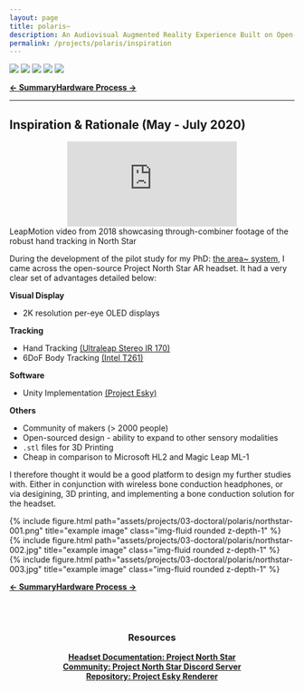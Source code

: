 ```yaml
---
layout: page
title: polaris~
description: An Audiovisual Augmented Reality Experience Built on Open-Source Hardware and Software (2021)
permalink: /projects/polaris/inspiration
---
```

<div class="caption">
    <a href="https://www.microsoft.com/en-gb/windows/"><img src="https://img.shields.io/badge/Platform-Windows-yellow?style=flat-square&logo=windows"></a>
    <a href="https://unity.com/"><img src="https://img.shields.io/badge/Environment-Unity%20&%20Pd-orange?style=flat-square&logo=unity&logoColor=white"></a>
    <a href="https://doi.org/10.21428/92fbeb44.8abb9ce6"><img src="https://img.shields.io/badge/Publication-NIME-green?style=flat-square&logo=readthedocs&logoColor=white"></a>
    <a href="https://github.com/sambilbow/polaris/wiki"><img src="https://img.shields.io/badge/Guide-Wiki-red?style=flat-square&logo=todoist&logoColor=white"></a>
    <a href="https://github.com/sambilbow/polaris/"><img src="https://img.shields.io/badge/Code-GitHub-blue?style=flat-square&logo=github&logoColor=white"></a>
</div>

<b style="text-align: center;" id="bottom-nav"><a href="../">← Summary</a><a href="../hardware/">Hardware Process →</a></b>
<hr class="rounded">      

## Inspiration & Rationale (May - July 2020)

<div class="row">
    <div class="col-sm mt-1 mt-md-0" align="center">
        <div class ="embed-responsive embed-responsive-16by9">
            <iframe src="https://www.youtube.com/embed/7m6J8W6Ib4w" frameborder="0" webkitallowfullscreen mozallowfullscreen allowfullscreen></iframe>
        </div>
    </div>
</div>
<div class="caption">   
    LeapMotion video from 2018 showcasing through-combiner footage of the robust hand tracking in North Star        
</div>     

During the development of the pilot study for my PhD: [the area~ system](../area/index.html), I came across the open-source Project North Star AR headset. It had a very clear set of advantages detailed below:

**Visual Display**
- 2K resolution per-eye OLED displays

**Tracking**
- Hand Tracking [(Ultraleap Stereo IR 170)](https://www.ultraleap.com/product/stereo-ir-170/)
- 6DoF Body Tracking [(Intel T261)](https://dev.intelrealsense.com/docs/tracking-camera-t265-datasheet)

**Software**
- Unity Implementation [(Project Esky)](https://github.com/HyperLethalVector/ProjectEsky-UnityIntegration)

**Others**
- Community of makers (> 2000 people)
- Open-sourced design - ability to expand to other sensory modalities
- `.stl` files for 3D Printing
- Cheap in comparison to Microsoft HL2 and Magic Leap ML-1

I therefore thought it would be a good platform to design my further studies with. Either in conjunction with wireless bone conduction headphones, or via desigining, 3D printing, and implementing a bone conduction solution for the headset.

<div class="row">
    <div class="col-sm mt-2 mt-md-0">
        {% include figure.html path="assets/projects/03-doctoral/polaris/northstar-001.png" title="example image" class="img-fluid rounded z-depth-1" %}
    </div>
    <div class="col-sm mt-2 mt-md-0">
        {% include figure.html path="assets/projects/03-doctoral/polaris/northstar-002.jpg" title="example image" class="img-fluid rounded z-depth-1" %}
    </div>
    <div class="col-sm mt-2 mt-md-0">
        {% include figure.html path="assets/projects/03-doctoral/polaris/northstar-003.jpg" title="example image" class="img-fluid rounded z-depth-1" %}
    </div>
</div>
                
<b style="text-align: center;" id="bottom-nav"><a href="../">← Summary</a><a href="../hardware/">Hardware Process →</a></b>

<br><br>
<div style="text-align: center;">
    <h3>Resources</h3>
    <b><a href="https://docs.projectnorthstar.org/">Headset Documentation: Project North Star</a></b><br>
    <b><a href="https://discord.gg/wBsV2ehpq2">Community: Project North Star Discord Server</a></b><br>
    <b><a href="https://github.com/HyperLethalVector/ProjectEsky-UnityIntegration">Repository: Project Esky Renderer</a></b><br>
    <br><br>
</div>